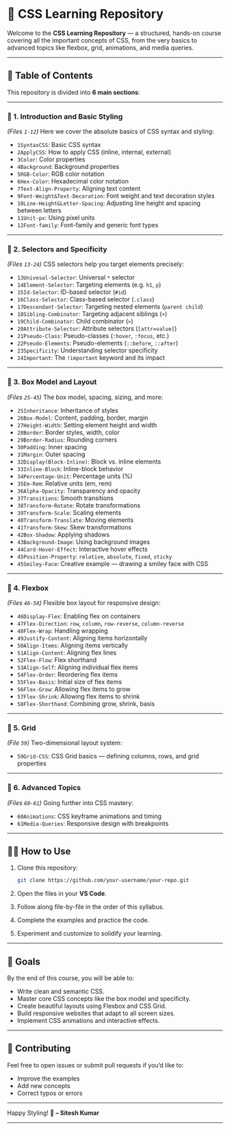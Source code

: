 # 📖 CSS Learning Repository

Welcome to the **CSS Learning Repository** — a structured, hands-on course covering all the important concepts of CSS, from the very basics to advanced topics like flexbox, grid, animations, and media queries.

---

## 🎯 Table of Contents

This repository is divided into **6 main sections**:

---

### 🔵 1. **Introduction and Basic Styling**

*(Files `1-12`)*
Here we cover the absolute basics of CSS syntax and styling:

* `1SyntaxCSS`: Basic CSS syntax
* `2ApplyCSS`: How to apply CSS (inline, internal, external)
* `3Color`: Color properties
* `4Background`: Background properties
* `5RGB-Color`: RGB color notation
* `6Hex-Color`: Hexadecimal color notation
* `7Text-Align-Property`: Aligning text content
* `9Font-Weight&Text-Decoration`: Font weight and text decoration styles
* `10Line-Height&Letter-Spacing`: Adjusting line height and spacing between letters
* `11Unit-px`: Using pixel units
* `12Font-family`: Font-family and generic font types

---

### 🔵 2. **Selectors and Specificity**

*(Files `13-24`)*
CSS selectors help you target elements precisely:

* `13Univesal-Selector`: Universal `*` selector
* `14Element-Selector`: Targeting elements (e.g. `h1`, `p`)
* `15Id-Selector`: ID-based selector (`#id`)
* `16Class-Selector`: Class-based selector (`.class`)
* `17Descendant-Selector`: Targeting nested elements (`parent child`)
* `18Sibling-Combinator`: Targeting adjacent siblings (`+`)
* `19Child-Combinator`: Child combinator (`>`)
* `20Attribute-Selector`: Attribute selectors (`[attr=value]`)
* `21Pseudo-Class`: Pseudo-classes (`:hover`, `:focus`, etc.)
* `22Pseudo-Elements`: Pseudo-elements (`::before`, `::after`)
* `23Specificity`: Understanding selector specificity
* `24Important`: The `!important` keyword and its impact

---

### 🔵 3. **Box Model and Layout**

*(Files `25-45`)*
The box model, spacing, sizing, and more:

* `25Inheritance`: Inheritance of styles
* `26Box-Model`: Content, padding, border, margin
* `27Height-Width`: Setting element height and width
* `28Border`: Border styles, width, color
* `29Border-Radius`: Rounding corners
* `30Padding`: Inner spacing
* `31Margin`: Outer spacing
* `32Display(Block-Inline)`: Block vs. inline elements
* `33Inline-Block`: Inline-block behavior
* `34Percentage-Unit`: Percentage units (%)
* `35Em-Rem`: Relative units (em, rem)
* `36Alpha-Opacity`: Transparency and opacity
* `37Transitions`: Smooth transitions
* `38Transform-Rotate`: Rotate transformations
* `39Transform-Scale`: Scaling elements
* `40Transform-Translate`: Moving elements
* `41Transform-Skew`: Skew transformations
* `42Box-Shadow`: Applying shadows
* `43Background-Image`: Using background images
* `44Card-Hover-Effect`: Interactive hover effects
* `45Position-Property`: `relative`, `absolute`, `fixed`, `sticky`
* `45Smiley-Face`: Creative example — drawing a smiley face with CSS

---

### 🔵 4. **Flexbox**

*(Files `46-58`)*
Flexible box layout for responsive design:

* `46Display-Flex`: Enabling flex on containers
* `47Flex-Direction`: `row`, `column`, `row-reverse`, `column-reverse`
* `48Flex-Wrap`: Handling wrapping
* `49Justify-Content`: Aligning items horizontally
* `50Align-Items`: Aligning items vertically
* `51Align-Content`: Aligning flex lines
* `52Flex-Flow`: Flex shorthand
* `53Align-Self`: Aligning individual flex items
* `54Flex-Order`: Reordering flex items
* `55Flex-Basis`: Initial size of flex items
* `56Flex-Grow`: Allowing flex items to grow
* `57Flex-Shrink`: Allowing flex items to shrink
* `58Flex-Shorthand`: Combining grow, shrink, basis

---

### 🔵 5. **Grid**

*(File `59`)*
Two-dimensional layout system:

* `59Grid-CSS`: CSS Grid basics — defining columns, rows, and grid properties

---

### 🔵 6. **Advanced Topics**

*(Files `60-61`)*
Going further into CSS mastery:

* `60Animations`: CSS keyframe animations and timing
* `61Media-Queries`: Responsive design with breakpoints

---

## 🧑‍💻 How to Use

1. Clone this repository:

   ```bash
   git clone https://github.com/your-username/your-repo.git
   ```
2. Open the files in your **VS Code**.
3. Follow along file-by-file in the order of this syllabus.
4. Complete the examples and practice the code.
5. Experiment and customize to solidify your learning.

---

## 🎯 Goals

By the end of this course, you will be able to:

* Write clean and semantic CSS.
* Master core CSS concepts like the box model and specificity.
* Create beautiful layouts using Flexbox and CSS Grid.
* Build responsive websites that adapt to all screen sizes.
* Implement CSS animations and interactive effects.

---

## 🤝 Contributing

Feel free to open issues or submit pull requests if you’d like to:

* Improve the examples
* Add new concepts
* Correct typos or errors

---

Happy Styling! 🎨
**– Sitesh Kumar**

---
